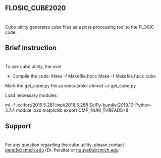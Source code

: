 
**FLOSIC_CUBE2020** <h1>
------------

Cube utility generates cube files as a post-processing tool to the 
FLOSIC code.

**Brief instruction**<h1>
------------

To use cube utility, the user 

- Compile the code:
 Make -f Makefile.hpcc
 Make -f Makefile.hpcc cube

Mark the get_cube.py file as executable:
 chmod +x get_cube.py

Load necessary modules:

ml -* iccifort/2019.5.281 impi/2018.5.288 SciPy-bundle/2019.10-Python-3.7.4
module load matplotlib
export OMP_NUM_THREADS=8

**Support** <h1>
------------
For any question regarding the cube utility, please contact peral1j@cmich.edu (Dr. Peralta) or nguye8t@cmich.edu
